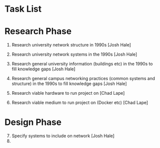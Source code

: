 # Task List

# Research Phase
1. Research university network structure in 1990s [Josh Hale]
2. Research university network systems in the 1990s [Josh Hale]
3. Research general university information (buildings etc) in the 1990s to fill knowledge gaps [Josh Hale]
4. Research general campus networking practices (common systems and structure) in the 1990s to fill knowledge gaps [Josh Hale]

5. Research viable hardware to run project on [Chad Lape]
6. Research viable medium to run project on (Docker etc) [Chad Lape]

# Design Phase
7. Specify systems to include on network [Josh Hale]
8. 